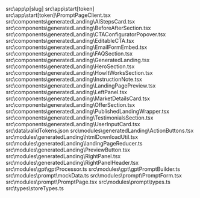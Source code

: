 src\app\p\[slug]
src\app\start\[token]
src\app\start\[token]\PromptPageClient.tsx
src\components\generatedLanding\AIStepsCard.tsx
src\components\generatedLanding\BeforeAfterSection.tsx
src\components\generatedLanding\CTAConfiguratorPopover.tsx
src\components\generatedLanding\EditableCTA.tsx
src\components\generatedLanding\EmailFormEmbed.tsx
src\components\generatedLanding\FAQSection.tsx
src\components\generatedLanding\GeneratedLanding.tsx
src\components\generatedLanding\HeroSection.tsx
src\components\generatedLanding\HowItWorksSection.tsx
src\components\generatedLanding\InstructionNote.tsx
src\components\generatedLanding\LandingPagePreview.tsx
src\components\generatedLanding\LeftPanel.tsx
src\components\generatedLanding\MarketDetailsCard.tsx
src\components\generatedLanding\OfferSection.tsx
src\components\generatedLanding\PublishedLandingWrapper.tsx
src\components\generatedLanding\TestimonialsSection.tsx
src\components\generatedLanding\UserInputCard.tsx
src\data\validTokens.json
src\modules\generatedLanding\ActionButtons.tsx
src\modules\generatedLanding\htmlDownloadUtil.tsx
src\modules\generatedLanding\landingPageReducer.ts
src\modules\generatedLanding\PreviewButton.tsx
src\modules\generatedLanding\RightPanel.tsx
src\modules\generatedLanding\RightPanelHeader.tsx
src\modules\gpt\gptProcessor.ts
src\modules\gpt\gptPromptBuilder.ts
src\modules\prompt\mockData.ts
src\modules\prompt\PromptForm.tsx
src\modules\prompt\PromptPage.tsx
src\modules\prompt\types.ts
src\types\storeTypes.ts